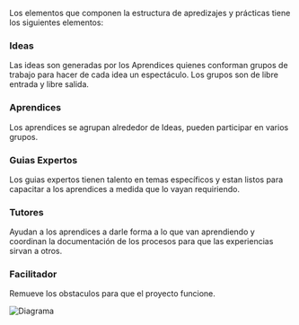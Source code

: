 Los elementos que componen la estructura de apredizajes y prácticas tiene los siguientes elementos:

### Ideas
Las ideas son generadas por los Aprendices quienes conforman
grupos de trabajo para hacer de cada idea un espectáculo.
Los grupos son de libre entrada y libre salida.


### Aprendices
Los aprendices se agrupan alrededor de Ideas, pueden participar en varios
grupos.

### Guias Expertos
Los guias expertos tienen talento en temas específicos y estan listos para
capacitar a los aprendices a medida que lo vayan requiriendo.

### Tutores
Ayudan a los aprendices a darle forma a lo que van aprendiendo y coordinan
la documentación de los procesos para que las experiencias sirvan a otros.

### Facilitador
Remueve los obstaculos para que el proyecto funcione.


![Diagrama](https://docs.google.com/drawings/d/1gPuQEHZGoQ_a5PRK5-DOF48x5DG99OSTfNfWpWkFybs/pub?w=1006&amp;h=716)
